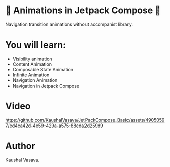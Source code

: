 # 💫 Animations in Jetpack Compose 💫

Navigation transition animations without accompanist library.

# You will learn:
- Visibility animation
- Content Animation
- Composable State Animation
- Infinite Animation
- Navigation Animation
- Navigation in Jetpack Compose

# Video

https://github.com/KaushalVasava/JetPackCompose_Basic/assets/49050597/ed4ca42d-4e59-429a-a575-88eda2d259d9

# Author 
Kaushal Vasava.
